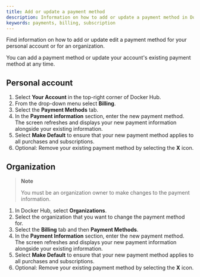 ```yaml
---
title: Add or update a payment method
description: Information on how to add or update a payment method in Docker Hub
keywords: payments, billing, subscription
---
```


Find information on how to add or update edit a payment method for your personal account or for an organization. 

You can add a payment method or update your account's existing payment method at any time.

## Personal account

1. Select **Your Account** in the top-right corner of Docker Hub.
2. From the drop-down menu select **Billing**.
3. Select the **Payment Methods** tab. 
4. In the **Payment information** section, enter the new payment method. 
    The screen refreshes and displays your new payment information alongside your existing information.
5. Select **Make Default** to ensure that your new payment method applies to all purchases and subscriptions. 
6. Optional: Remove your existing payment method by selecting the **X** icon. 

## Organization 

> **Note**
>
> You must be an organization owner to make changes to the payment information.

1. In Docker Hub, select **Organizations**.
2. Select the organization that you want to change the payment method for. 
3. Select the **Billing** tab and then **Payment Methods**.
4. In the **Payment Information** section, enter the new payment method. 
    The screen refreshes and displays your new payment information alongside your existing information.
5. Select **Make Default** to ensure that your new payment method applies to all purchases and subscriptions. 
6. Optional: Remove your existing payment method by selecting the **X** icon. 
